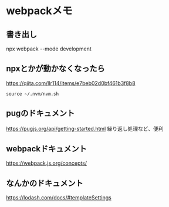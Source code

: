 # webpackメモ
## 書き出し
npx webpack --mode development

## npxとかが動かなくなったら
https://qiita.com/llr114/items/e7beb02d0bf461b3f8b8
```
source ~/.nvm/nvm.sh
```
## pugのドキュメント
https://pugjs.org/api/getting-started.html
繰り返し処理など、便利

## webpackドキュメント
https://webpack.js.org/concepts/

## なんかのドキュメント
https://lodash.com/docs/#templateSettings
